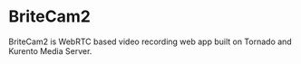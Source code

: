 # BriteCam2
BriteCam2 is WebRTC based video recording web app built on Tornado and Kurento Media Server.
